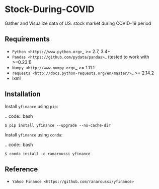 # Stock-During-COVID
Gather and Visualize data of US. stock market during COVID-19 period 

Requirements
------------

* `Python <https://www.python.org>`_ >= 2.7, 3.4+
* `Pandas <https://github.com/pydata/pandas>`_ (tested to work with >=0.23.1)
* `Numpy <http://www.numpy.org>`_ >= 1.11.1
* `requests <http://docs.python-requests.org/en/master/>`_ >= 2.14.2
* lxml

Installation
------------

Install ``yfinance`` using ``pip``:

.. code:: bash

    $ pip install yfinance --upgrade --no-cache-dir


Install ``yfinance`` using ``conda``:

.. code:: bash

    $ conda install -c ranaroussi yfinance


Reference
------------
  * `Yahoo Finance <https://github.com/ranaroussi/yfinance>` 
